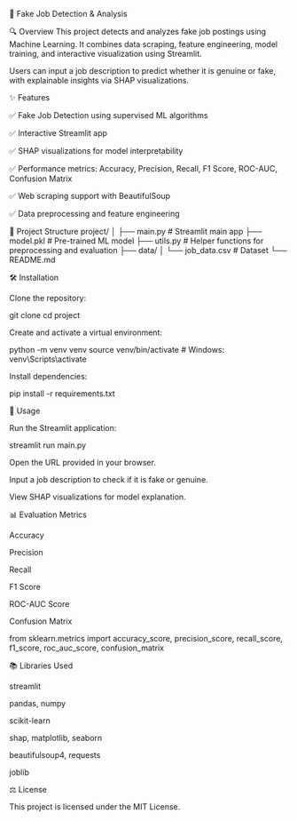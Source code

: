 🚨 Fake Job Detection & Analysis

🔍 Overview
This project detects and analyzes fake job postings using Machine Learning.
It combines data scraping, feature engineering, model training, and interactive visualization using Streamlit.

Users can input a job description to predict whether it is genuine or fake, with explainable insights via SHAP visualizations.

✨ Features

✅ Fake Job Detection using supervised ML algorithms

✅ Interactive Streamlit app

✅ SHAP visualizations for model interpretability

✅ Performance metrics: Accuracy, Precision, Recall, F1 Score, ROC-AUC, Confusion Matrix

✅ Web scraping support with BeautifulSoup

✅ Data preprocessing and feature engineering


📂 Project Structure
project/
│
├── main.py                # Streamlit main app
├── model.pkl              # Pre-trained ML model
├── utils.py               # Helper functions for preprocessing and evaluation
├── data/
│   └── job_data.csv       # Dataset
└── README.md


🛠 Installation

Clone the repository:

git clone <repository-url>
cd project


Create and activate a virtual environment:

python -m venv venv
source venv/bin/activate      # Windows: venv\Scripts\activate


Install dependencies:

pip install -r requirements.txt


🚀 Usage

Run the Streamlit application:

streamlit run main.py


Open the URL provided in your browser.

Input a job description to check if it is fake or genuine.

View SHAP visualizations for model explanation.


📊 Evaluation Metrics

Accuracy

Precision

Recall

F1 Score

ROC-AUC Score

Confusion Matrix

from sklearn.metrics import accuracy_score, precision_score, recall_score, f1_score, roc_auc_score, confusion_matrix


📚 Libraries Used

streamlit

pandas, numpy

scikit-learn

shap, matplotlib, seaborn

beautifulsoup4, requests

joblib


⚖ License


This project is licensed under the MIT License.
